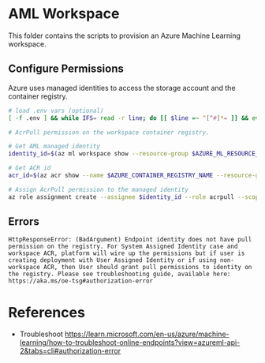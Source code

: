 # AML Workspace

This folder contains the scripts to provision an Azure Machine Learning workspace.

## Configure Permissions
Azure uses managed identities to access the storage account and the container registry.

```bash
# load .env vars (optional)
[ -f .env ] && while IFS= read -r line; do [[ $line =~ ^[^#]*= ]] && eval "export $line"; done < .env

# AcrPull permission on the workspace container registry.

# Get AML managed identity
identity_id=$(az ml workspace show --resource-group $AZURE_ML_RESOURCE_GROUP --name $AZURE_ML_WORKSPACE --query identity.principal_id -o tsv)

# Get ACR id
acr_id=$(az acr show --name $AZURE_CONTAINER_REGISTRY_NAME --resource-group $AZURE_CONTAINER_REGISTRY_RG_NAME --query id -o tsv)

# Assign AcrPull permission to the managed identity
az role assignment create --assignee $identity_id --role acrpull --scope $acr_id
```

## Errors

```
HttpResponseError: (BadArgument) Endpoint identity does not have pull permission on the registry. For System Assigned Identity case and workspace ACR, platform will wire up the permissions but if user is creating deployment with User Assigned Identity or if using non-workspace ACR, then User should grant pull permissions to identity on the registry. Please see troubleshooting guide, available here: https://aka.ms/oe-tsg#authorization-error
```

# References
- Troubleshoot https://learn.microsoft.com/en-us/azure/machine-learning/how-to-troubleshoot-online-endpoints?view=azureml-api-2&tabs=cli#authorization-error

